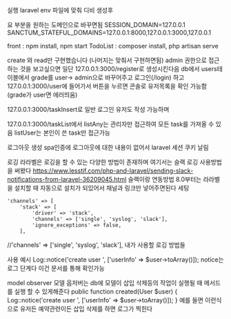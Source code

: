 실행 
laravel env 파일에 맞춰 디비 생성후 

요 부분을 원하는 도메인으로 바꾸면됨
SESSION_DOMAIN=127.0.0.1
SANCTUM_STATEFUL_DOMAINS=127.0.0.1:8000,127.0.0.1:3000,127.0.0.1

front : npm install, npm start
TodoList : composer install, php artisan serve

create 와 read만 구현했습니다 (나머지는 맞춰서 구현하면됨)
admin 권한으로 접근하는 것을 보고싶으면 일단 127.0.0.1:3000/register로 생성시킨다음
db에서 users테이블에서 grade를 user-> admin으로 바꾸어주고 
로그인(/login) 하고 127.0.0.1:3000/user에 들어가서 버튼을 누르면 콘솔로 유저목록을 확인 가능함 (grade가 user면 에러띄움)

127.0.0.1:3000/taskInsert로 일반 로그인 유저도 작성 가능하며

127.0.0.1:3000/taskList에서 
listAny는 관리자만 접근하여 모든 task를 가져올 수 있음 
listUser는 본인이 쓴 task만 접근가능

로그아웃 생성
spa인증에 로그아웃에 대한 내용이 없어서 laravel 세션 쿠키 날림

로깅
라라벨은 로깅을 할 수 있는 다양한 방법이 존재하며 여기서는 슬랙 로깅 사용방법을 써봤다
https://www.lesstif.com/php-and-laravel/sending-slack-notifications-from-laravel-36209045.html 슬랙이랑 연동방법 8.0부터는 라라벨을 설치할 때 자동으로 설치가 되있어서 채널과 링크만 넣어주면된다
세팅 

    'channels' => [
        'stack' => [
            'driver' => 'stack',
            'channels' => ['single', 'syslog', 'slack'], 
            'ignore_exceptions' => false,
        ],

//'channels' => ['single', 'syslog', 'slack'], 내가 사용할 로깅 방법들

사용 예시 Log::notice('create user ', ['userInfo' => $user->toArray()]);  notice는 로그 단계다 이건 문서를 통해 확인가능 

model observer 모델 옵저버는 db에 모델이 삽입 삭제등의 작업이 실행될 때 메서드를 실행 할 수 있게해준다 
public function created(User $user)
{
        Log::notice('create user ', ['userInfo' => $user->toArray()]);
} 예를 들면 이런식으로 유저든 예약관련이든 삽입 삭제를 하면 로그가 찍힌다 




